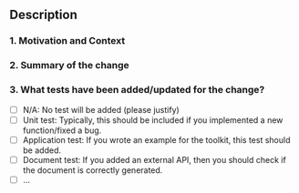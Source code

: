 ## Description

<!-- For small changes (<=3 files and <=50 lines of codes in the source folder), -->
<!-- you may remove Sections 1-4 below and just provide a simple description here -->

### 1. Motivation and Context

<!-- Provide the purpose of the change; link to relevant issues or PRs if applicable -->

### 2. Summary of the change 

<!-- Provide the design for the implementation; -->
<!-- alternatively, provide a link to the github issue for the design -->

### 3. What tests have been added/updated for the change?
- [ ] N/A: No test will be added (please justify)
- [ ] Unit test: Typically, this should be included if you implemented a new function/fixed a bug.
- [ ] Application test: If you wrote an example for the toolkit, this test should be added.
- [ ] Document test: If you added an external API, then you should check if the document is correctly generated.
- [ ] ...
